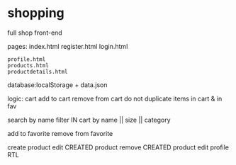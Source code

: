 # shopping

full shop front-end

pages:
index.html
register.html
login.html

    profile.html
    products.html
    productdetails.html

database:localStorage + data.json

logic:
cart
add to cart
remove from cart
do not duplicate items in cart & in fav

search by name
filter IN cart by name || size || category

add to favorite
remove from favorite

create product
edit CREATED product
remove CREATED product
edit profile
RTL

